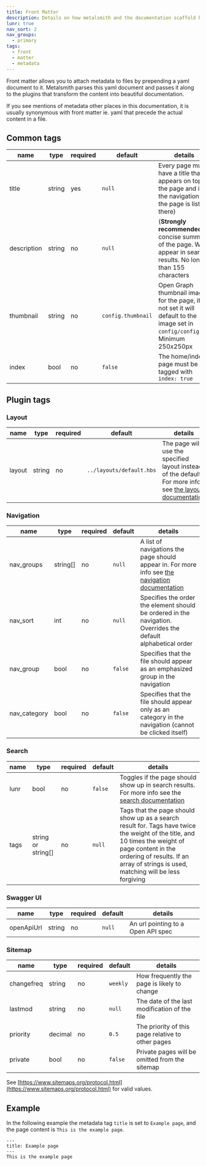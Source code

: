 ```yaml
---
title: Front Matter
description: Details on how metalsmith and the documentation scaffold handles metadata.
lunr: true
nav_sort: 2
nav_groups:
  - primary
tags:
  - front
  - matter
  - metadata
---
```

Front matter allows you to attach metadata to files by prepending a yaml document to it. Metalsmith parses this yaml document and passes it along to the plugins that transform the content into beautiful documentation.

If you see mentions of metadata other places in this documentation, it is usually synonymous with front matter ie. yaml that precede the actual content in a file.

## Common tags
| name| type | required | default | details |
|---|---|-----|---|---|
| title | string | yes | `null` | Every page must have a title that appears on top of the page and in the navigation (if the page is listed there) |
| description | string | no | `null` | (**Strongly recommended**) A concise summary of the page. Will appear in search results. No longer than 155 characters |
| thumbnail | string | no | `config.thumbnail` | Open Graph thumbnail image for the page, if not set it will default to the image set in `config/config.js`. Minimum 250x250px  |
| index | bool | no | `false` | The home/index page must be tagged with `index: true` |

## Plugin tags
### Layout
| name| type | required | default | details |
|---|---|-----|---|---|
| layout | string | no | `../layouts/default.hbs` | The page will use the specified layout instead of the default. For more info see [the layout documentation](../features/layout.html) |

### Navigation
| name| type | required | default | details |
|---|---|-----|---|---|
| nav_groups | string[] | no | `null` | A list of navigations the page should appear in. For more info see [the navigation documentation](../features/navigation.html) |
| nav_sort | int | no | `null` | Specifies the order the element should be ordered in the navigation. Overrides the default alphabetical order |
| nav_group | bool | no | `false` | Specifies that the file should appear as an emphasized group in the navigation |
| nav_category | bool | no | `false` | Specifies that the file should appear only as an category in the navigation (cannot be clicked itself) |

### Search
| name| type | required | default | details |
|---|---|-----|---|---|
| lunr | bool | no | `false` | Toggles if the page should show up in search results. For more info see the [search documentation](../features/search.html) |
| tags | string or string[] | no | `null` | Tags that the page should show up as a search result for. Tags have twice the weight of the title, and 10 times the weight of page content in the ordering of results. If an array of strings is used, matching will be less forgiving |

### Swagger UI
| name| type | required | default | details |
|---|---|-----|---|---|
| openApiUrl | string | no | `null` | An url pointing to a Open API spec |

### Sitemap
| name| type | required | default | details |
|---|---|-----|---|---|
| changefreq | string | no | `weekly` | How frequently the page is likely to change |
| lastmod | string | no | `null` | The date of the last modification of the file |
| priority | decimal | no | `0.5` | The priority of this page relative to other pages |
| private | bool | no | `false` | Private pages will be omitted from the sitemap |


See [https://www.sitemaps.org/protocol.html](https://www.sitemaps.org/protocol.html) for valid values.

## Example
In the following example the metadata tag `title` is set to `Example page`, and the page content is `This is the example page`.
```
---
title: Example page
---
This is the example page
```
